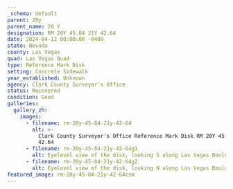 ```yaml
---
_schema: default
parent: 20y
parent_name: 20 Y
designation: RM 20Y 45.84 21Y 42.64
date: 2024-04-12 00:00:00 -0400
state: Nevada
county: Las Vegas
quad: Las Vegas Quad
type: Reference Mark Disk
setting: Concrete Sidewalk
year_established: Unknown
agency: Clark County Surveyor’s Office
status: Recovered
condition: Good
galleries:
  gallery_zh:
    images:
      - filename: rm-20y-45-84-21y-42-64
        alt: >-
          Clark County Surveyor's Office Reference Mark Disk RM 20Y 45.84 21Y
          42.64
      - filename: rm-20y-45-84-21y-42-64g1
        alt: Eyelevel view of the disk, looking S along Las Vegas Boulevard
      - filename: rm-20y-45-84-21y-42-64g2
        alt: Eyelevel view of the disk, looking N along Las Vegas Boulevard
featured_image: rm-20y-45-84-21y-42-64csm
---
```

